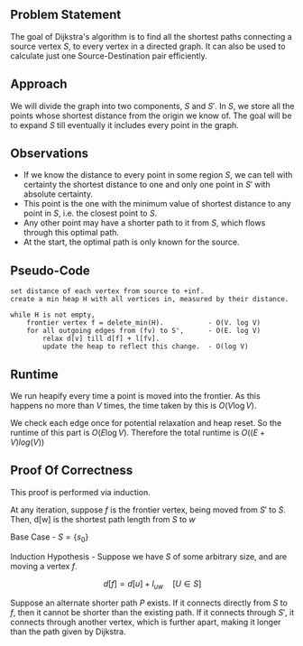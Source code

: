 ## Problem Statement
The goal of Dijkstra's algorithm is to find all the shortest paths connecting a source vertex $S$, to every vertex in a directed graph. It can also be used to calculate just one Source-Destination pair efficiently.

## Approach
We will divide the graph into two components, $S$ and $S'$. In $S$, we store all the points whose shortest distance from the origin we know of. The goal will be to expand $S$ till eventually it includes every point in the graph.

## Observations
* If we know the distance to every point in some region $S$, we can tell with certainty the shortest distance to one and only one point in $S'$ with absolute certainty. 
* This point is the one with the minimum value of shortest distance to any point in $S$, i.e. the closest point to $S$.
* Any other point may have a shorter path to it from $S$, which flows through this optimal path. 
* At the start, the optimal path is only known for the source.

## Pseudo-Code
```
set distance of each vertex from source to +inf.
create a min heap H with all vertices in, measured by their distance.

while H is not empty,
	frontier vertex f = delete_min(H).           - O(V. log V)
	for all outgoing edges from (fv) to S',      - O(E. log V)
		relax d[v] till d[f] + l[fv].
		update the heap to reflect this change.  - O(log V)
```

## Runtime
We run heapify every time a point is moved into the frontier. As this happens no more than $V$ times, the time taken by this is $O(V \log V)$. 

We check each edge once for potential relaxation and heap reset. So the runtime of this part is $O(E \log V)$. Therefore the total runtime is $O((E + V)log(V))$  

## Proof Of Correctness
This proof is performed via induction.

At any iteration, suppose $f$ is the frontier vertex, being moved from $S'$ to $S$. Then, d\[w] is the shortest path length from $S$ to $w$ 

Base Case - $S = \{s_0\}$

Induction Hypothesis - Suppose we have $S$ of some arbitrary size, and are moving a vertex $f$. 

$$d[f] = d[u] + l_{uw} \quad [U \in S]$$

Suppose an alternate shorter path $P$ exists. If it connects directly from $S$ to $f$, then it cannot be shorter than the existing path. If it connects through $S'$, it connects through another vertex, which is further apart, making it longer than the path given by Dijkstra.